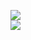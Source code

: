 [![](https://img.shields.io/badge/Made%20With-Github%20Spray-lightgrey.svg?style=for-the-badge&logo=github)](https://github.com/Annihil/github-spray#8316)  
[![](https://i.imgur.com/2DrTn0Z.gif)](https://github.com/Annihil/github-spray)